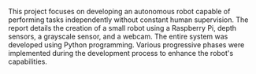 This project focuses on developing an autonomous robot capable of performing tasks independently without constant human supervision. The report details the creation of a small robot using a Raspberry Pi, depth sensors, a grayscale sensor, and a webcam. The entire system was developed using Python programming. Various progressive phases were implemented during the development process to enhance the robot's capabilities.
